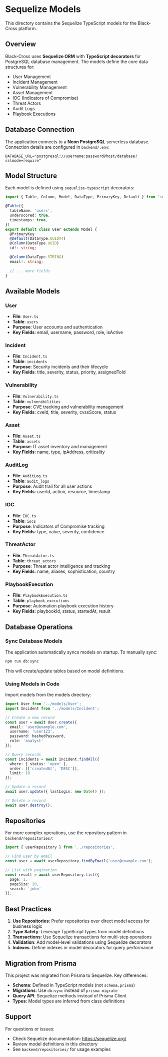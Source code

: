 # Sequelize Models

This directory contains the Sequelize TypeScript models for the Black-Cross platform.

## Overview

Black-Cross uses **Sequelize ORM** with **TypeScript decorators** for PostgreSQL database management. The models define the core data structures for:

- User Management
- Incident Management
- Vulnerability Management  
- Asset Management
- IOC (Indicators of Compromise)
- Threat Actors
- Audit Logs
- Playbook Executions

## Database Connection

The application connects to a **Neon PostgreSQL** serverless database. Connection details are configured in `backend/.env`:

```env
DATABASE_URL="postgresql://username:password@host/database?sslmode=require"
```

## Model Structure

Each model is defined using `sequelize-typescript` decorators:

```typescript
import { Table, Column, Model, DataType, PrimaryKey, Default } from 'sequelize-typescript';

@Table({
  tableName: 'users',
  underscored: true,
  timestamps: true,
})
export default class User extends Model {
  @PrimaryKey
  @Default(DataType.UUIDV4)
  @Column(DataType.UUID)
  id!: string;

  @Column(DataType.STRING)
  email!: string;
  
  // ... more fields
}
```

## Available Models

### User
- **File**: `User.ts`
- **Table**: `users`
- **Purpose**: User accounts and authentication
- **Key Fields**: email, username, password, role, isActive

### Incident
- **File**: `Incident.ts`
- **Table**: `incidents`
- **Purpose**: Security incidents and their lifecycle
- **Key Fields**: title, severity, status, priority, assignedToId

### Vulnerability
- **File**: `Vulnerability.ts`
- **Table**: `vulnerabilities`
- **Purpose**: CVE tracking and vulnerability management
- **Key Fields**: cveId, title, severity, cvssScore, status

### Asset
- **File**: `Asset.ts`
- **Table**: `assets`
- **Purpose**: IT asset inventory and management
- **Key Fields**: name, type, ipAddress, criticality

### AuditLog
- **File**: `AuditLog.ts`
- **Table**: `audit_logs`
- **Purpose**: Audit trail for all user actions
- **Key Fields**: userId, action, resource, timestamp

### IOC
- **File**: `IOC.ts`
- **Table**: `iocs`
- **Purpose**: Indicators of Compromise tracking
- **Key Fields**: type, value, severity, confidence

### ThreatActor
- **File**: `ThreatActor.ts`
- **Table**: `threat_actors`
- **Purpose**: Threat actor intelligence and tracking
- **Key Fields**: name, aliases, sophistication, country

### PlaybookExecution
- **File**: `PlaybookExecution.ts`
- **Table**: `playbook_executions`
- **Purpose**: Automation playbook execution history
- **Key Fields**: playbookId, status, startedAt, result

## Database Operations

### Sync Database Models

The application automatically syncs models on startup. To manually sync:

```bash
npm run db:sync
```

This will create/update tables based on model definitions.

### Using Models in Code

Import models from the models directory:

```typescript
import User from '../models/User';
import Incident from '../models/Incident';

// Create a new record
const user = await User.create({
  email: 'user@example.com',
  username: 'user123',
  password: hashedPassword,
  role: 'analyst'
});

// Query records
const incidents = await Incident.findAll({
  where: { status: 'open' },
  order: [['createdAt', 'DESC']],
  limit: 10
});

// Update a record
await user.update({ lastLogin: new Date() });

// Delete a record
await user.destroy();
```

## Repositories

For more complex operations, use the repository pattern in `backend/repositories/`:

```typescript
import { userRepository } from '../repositories';

// Find user by email
const user = await userRepository.findByEmail('user@example.com');

// List with pagination
const result = await userRepository.list({
  page: 1,
  pageSize: 20,
  search: 'john'
});
```

## Best Practices

1. **Use Repositories**: Prefer repositories over direct model access for business logic
2. **Type Safety**: Leverage TypeScript types from model definitions
3. **Transactions**: Use Sequelize transactions for multi-step operations
4. **Validation**: Add model-level validations using Sequelize decorators
5. **Indexes**: Define indexes in model decorators for query performance

## Migration from Prisma

This project was migrated from Prisma to Sequelize. Key differences:

- **Schema**: Defined in TypeScript models (not `schema.prisma`)
- **Migrations**: Use `db:sync` instead of `prisma migrate`
- **Query API**: Sequelize methods instead of Prisma Client
- **Types**: Model types are inferred from class definitions

## Support

For questions or issues:
- Check Sequelize documentation: https://sequelize.org/
- Review model definitions in this directory
- See `backend/repositories/` for usage examples
